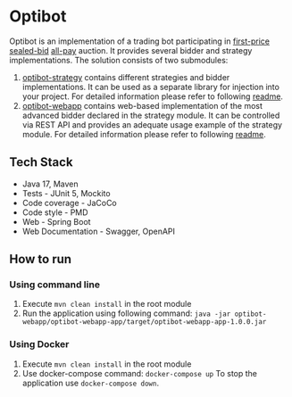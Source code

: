 # Optibot
Optibot is an implementation of a trading bot participating in [first-price sealed-bid](https://en.wikipedia.org/wiki/First-price_sealed-bid_auction) [all-pay](https://en.wikipedia.org/wiki/All-pay_auction) auction. 
It provides several bidder and strategy implementations.
The solution consists of two submodules:
1. [optibot-strategy](optibot-strategy) contains different strategies and bidder implementations. It can be used as a separate library for injection into your project. For detailed information please refer to following [readme](optibot-strategy/Readme.md).
2. [optibot-webapp](optibot-webapp) contains web-based implementation of the most advanced bidder declared in the strategy module. It can be controlled via REST API and provides an adequate usage example of the strategy module. For detailed information please refer to following [readme](optibot-webapp/Readme.md).

## Tech Stack
- Java 17, Maven
- Tests - JUnit 5, Mockito
- Code coverage - JaCoCo
- Code style - PMD
- Web - Spring Boot
- Web Documentation - Swagger, OpenAPI

## How to run
### Using command line 
1. Execute `mvn clean install` in the root module
2. Run the application using following command:
`java -jar optibot-webapp/optibot-webapp-app/target/optibot-webapp-app-1.0.0.jar`

### Using Docker
1. Execute `mvn clean install` in the root module
2. Use docker-compose command: `docker-compose up`
To stop the application use `docker-compose down`.